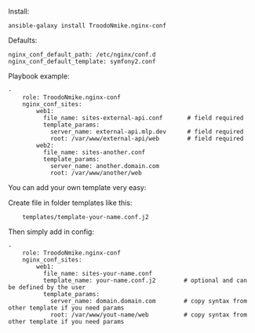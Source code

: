 Install:

    ansible-galaxy install TroodoNmike.nginx-conf
    
Defaults:

    nginx_conf_default_path: /etc/nginx/conf.d
    nginx_conf_default_template: symfony2.conf


Playbook example:

    -
        role: TroodoNmike.nginx-conf
        nginx_conf_sites:
            web1:
              file_name: sites-external-api.conf       # field required
              template_params:
                server_name: external-api.mlp.dev      # field required
                root: /var/www/external-api/web        # field required
            web2:
              file_name: sites-another.conf       
              template_params:
                server_name: another.domain.com   
                root: /var/www/another/web        
            
You can add your own template very easy:

Create file in folder templates like this: 

        templates/template-your-name.conf.j2
        
Then simply add in config:

    -
        role: TroodoNmike.nginx-conf
        nginx_conf_sites:
            web1:
              file_name: sites-your-name.conf
              template_name: your-name.conf.j2        # optional and can be defined by the user
              template_params:
                server_name: domain.domain.com        # copy syntax from other template if you need params
                root: /var/www/yout-name/web          # copy syntax from other template if you need params
